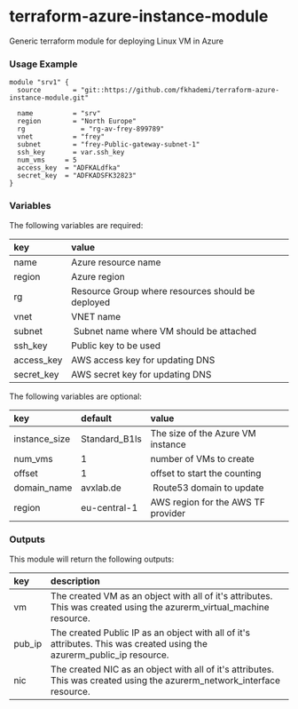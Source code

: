# terraform-azure-instance-module
Generic terraform module for deploying Linux VM in Azure

### Usage Example
```
module "srv1" {
  source        = "git::https://github.com/fkhademi/terraform-azure-instance-module.git"

  name		    = "srv"
  region	    = "North Europe"
  rg		      = "rg-av-frey-899789"
  vnet		    = "frey"
  subnet	    = "frey-Public-gateway-subnet-1"
  ssh_key	    = var.ssh_key
  num_vms     = 5
  access_key  = "ADFKALdfka"
  secret_key  = "ADFKADSFK32823"
}

```

### Variables
The following variables are required:

key | value
:--- | :---
name | Azure resource name
region | Azure region
rg | Resource Group where resources should be deployed
vnet | VNET name
subnet | Subnet name where VM should be attached
ssh_key | Public key to be used
access_key | AWS access key for updating DNS
secret_key | AWS secret key for updating DNS

The following variables are optional:

key | default | value 
:---|:---|:---
instance_size | Standard_B1ls | The size of the Azure VM instance
num_vms | 1 | number of VMs to create
offset | 1 | offset to start the counting
domain_name | avxlab.de | Route53 domain to update
region | eu-central-1 | AWS region for the AWS TF provider

### Outputs
This module will return the following outputs:

key | description
:---|:---
vm | The created VM as an object with all of it's attributes. This was created using the azurerm_virtual_machine resource.
pub_ip | The created Public IP as an object with all of it's attributes. This was created using the azurerm_public_ip resource.
nic | The created NIC as an object with all of it's attributes. This was created using the azurerm_network_interface resource.